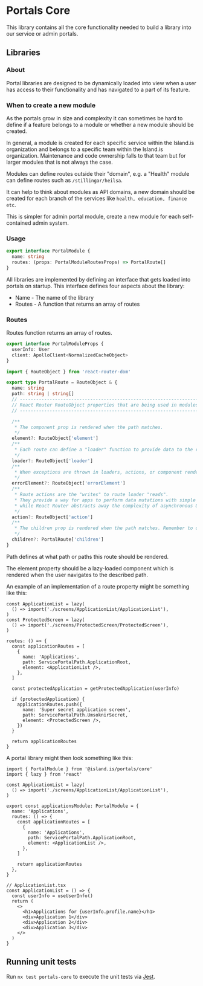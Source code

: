 <!-- gitbook-navigation: "Core" -->

# Portals Core

This library contains all the core functionality needed to build a library into our service or admin portals.

## Libraries

### About

Portal libraries are designed to be dynamically loaded into view when a user has access to their functionality and
has navigated to a part of its feature.

### When to create a new module

As the portals grow in size and complexity it can sometimes be hard to define if a feature belongs to a module or whether a new module should be created.

In general, a module is created for each specific service within the Island.is organization and belongs to a specific team within the Island.is organization. Maintenance and code ownership falls to that team but for larger modules that is not always the case.

Modules can define routes outside their "domain", e.g. a "Health" module can define routes such as `/stillingar/heilsa`.

It can help to think about modules as API domains, a new domain should be created for each branch of the services like `health, education, finance etc`.

This is simpler for admin portal module, create a new module for each self-contained admin system.

### Usage

```typescript
export interface PortalModule {
  name: string
  routes: (props: PortalModuleRoutesProps) => PortalRoute[]
}
```

All libraries are implemented by defining an interface that gets loaded into portals on startup. This interface defines four aspects about the library:

- Name - The name of the library
- Routes - A function that returns an array of routes

### Routes

Routes function returns an array of routes.

```typescript
export interface PortalModuleProps {
  userInfo: User
  client: ApolloClient<NormalizedCacheObject>
}
```

```typescript
import { RouteObject } from 'react-router-dom'

export type PortalRoute = RouteObject & {
  name: string
  path: string | string[]
  // ------------------------------------------------------------------
  // React Router RouteObject properties that are being used in modules
  // ------------------------------------------------------------------

  /**
   * The component prop is rendered when the path matches.
   */
  element?: RouteObject['element']
  /**
   * Each route can define a "loader" function to provide data to the route element before it renders.
   */
  loader?: RouteObject['loader']
  /**
   * When exceptions are thrown in loaders, actions, or component rendering, the errorElement will be rendered.
   */
  errorElement?: RouteObject['errorElement']
  /**
   * Route actions are the "writes" to route loader "reads".
   * They provide a way for apps to perform data mutations with simple HTML and HTTP semantics
   * while React Router abstracts away the complexity of asynchronous UI and revalidation.
   */
  action?: RouteObject['action']
  /**
   * The children prop is rendered when the path matches. Remember to use <Outlet /> in the parent compoennt to render the children.
   */
  children?: PortalRoute['children']
}
```

Path defines at what path or paths this route should be rendered.

The element property should be a lazy-loaded component which is rendered when the user navigates to the described path.

An example of an implementation of a route property might be something like this:

```tsx
const ApplicationList = lazy(
  () => import('./screens/ApplicationList/ApplicationList'),
)
const ProtectedScreen = lazy(
  () => import('./screens/ProtectedScreen/ProtectedScreen'),
)

routes: () => {
  const applicationRoutes = [
    {
      name: 'Applications',
      path: ServicePortalPath.ApplicationRoot,
      element: <ApplicationList />,
    },
  ]

  const protectedApplication = getProtectedApplication(userInfo)

  if (protectedApplication) {
    applicationRoutes.push({
      name: 'Super secret application screen',
      path: ServicePortalPath.UmsoknirSecret,
      element: <ProtectedScreen />,
    })
  }

  return applicationRoutes
}
```

A portal library might then look something like this:

```tsx
import { PortalModule } from '@island.is/portals/core'
import { lazy } from 'react'

const ApplicationList = lazy(
  () => import('./screens/ApplicationList/ApplicationList'),
)

export const applicationsModule: PortalModule = {
  name: 'Applications',
  routes: () => {
    const applicationRoutes = [
      {
        name: 'Applications',
        path: ServicePortalPath.ApplicationRoot,
        element: <ApplicationList />,
      },
    ]

    return applicationRoutes
  },
}

// ApplicationList.tsx
const ApplicationList = () => {
  const userInfo = useUserInfo()
  return (
    <>
      <h1>Applications for {userInfo.profile.name}</h1>
      <div>Application 1</div>
      <div>Application 2</div>
      <div>Application 3</div>
    </>
  )
}
```

## Running unit tests

Run `nx test portals-core` to execute the unit tests via [Jest](https://jestjs.io).
